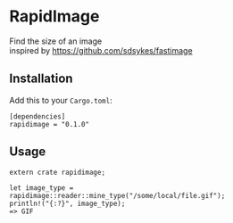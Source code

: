 # RapidImage
Find the size of an image  
inspired by https://github.com/sdsykes/fastimage

## Installation
Add this to your `Cargo.toml`:

```
[dependencies]
rapidimage = "0.1.0"
```

## Usage
```
extern crate rapidimage;

let image_type = rapidimage::reader::mine_type("/some/local/file.gif");
println!("{:?}", image_type);
=> GIF
```
